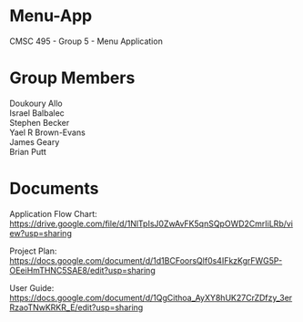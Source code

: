 # Menu-App
CMSC 495 - Group 5 - Menu Application

# Group Members
Doukoury Allo</br> 
Israel Balbalec</br> 
Stephen Becker</br> 
Yael R Brown-Evans</br> 
James Geary</br> 
Brian Putt</br> 

# Documents
Application Flow Chart:</br> 
https://drive.google.com/file/d/1NlTpIsJ0ZwAvFK5qnSQpOWD2CmrIiLRb/view?usp=sharing

Project Plan:</br> 
https://docs.google.com/document/d/1d1BCFoorsQlf0s4IFkzKgrFWG5P-OEeiHmTHNC5SAE8/edit?usp=sharing

User Guide:</br> 
https://docs.google.com/document/d/1QgCithoa_AyXY8hUK27CrZDfzy_3erRzaoTNwKRKR_E/edit?usp=sharing
